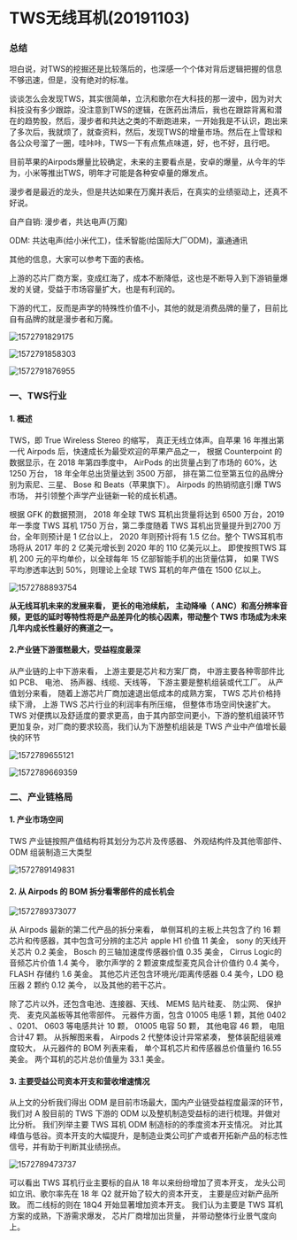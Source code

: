 # TWS无线耳机(20191103)



### 总结

坦白说，对TWS的挖掘还是比较落后的，也深感一个个体对背后逻辑把握的信息不够迅速，但是，没有绝对的标准。

谈谈怎么会发现TWS，其实很简单，立汛和歌尔在大科技的那一波中，因为对大科技没有多少跟踪，没注意到TWS的逻辑，在医药出清后，我也在跟踪背离和潜在的趋势股，然后，漫步者和共达之类的不断跑进来，一开始我是不认识，跑出来了多次后，我就烦了，就查资料，然后，发现TWS的增量市场。然后在上雪球和各公众号溜了一圈，哇咔咔，TWS一下有点焦点味道，好，也不好，且行吧。

目前苹果的Airpods爆量比较确定，未来的主要看点是，安卓的爆量，从今年的华为，小米等推出TWS，明年才可能是各种安卓量的爆发点。

漫步者是最近的龙头，但是共达如果在万魔并表后，在真实的业绩驱动上，还真不好说。

自产自销: 漫步者，共达电声(万魔)

ODM: 共达电声(给小米代工)，佳禾智能(给国际大厂ODM)，瀛通通讯

其他的信息，大家可以参考下面的表格。

上游的芯片厂商方案，变成红海了，成本不断降低，这也是不断导入到下游销量爆发的关键，受益于市场容量扩大，也是有利润的。

下游的代工，反而是声学的特殊性价值不小，其他的就是消费品牌的量了，目前比自有品牌的就是漫步者和万魔。

 

![1572791829175](TWS无线耳机.assets/1572791829175.png)

![1572791858303](TWS无线耳机.assets/1572791858303.png)

![1572791876955](TWS无线耳机.assets/1572791876955.png)





### 一、TWS行业



#### 1. 概述

TWS，即 True Wireless Stereo 的缩写， 真正无线立体声。自苹果 16 年推出第一代 Airpods 后，快速成长为最受欢迎的苹果产品之一， 根据 Counterpoint 的数据显示，在 2018 年第四季度中， AirPods 的出货量占到了市场的 60%，达1250 万台， 18 年全年总出货量达到 3500 万部， 排在第二位至第五位的品牌分别为索尼、三星、 Bose 和 Beats（苹果旗下）。 Airpods 的热销彻底引爆 TWS市场， 并引领整个声学产业链新一轮的成长机遇。 

根据 GFK 的数据预测， 2018 年全球 TWS 耳机出货量将达到 6500 万台，2019 年一季度 TWS 耳机 1750 万台，第二季度随着 TWS 耳机出货量提升到2700 万台，全年则预计是 1 亿台以上， 2020 年则预计将有 1.5 亿台。整个 TWS耳机市场将从 2017 年的 2 亿美元增长到 2020 年的 110 亿美元以上。 即使按照TWS 耳机 200 元的平均单价，以全球每年 15 亿部智能手机的出货量估算， 如果 TWS 平均渗透率达到 50%，则理论上全球 TWS 耳机的年产值在 1500 亿以上。 

![1572788893754](TWS无线耳机.assets/1572788893754.png)



**从无线耳机未来的发展来看， 更长的电池续航， 主动降噪（ ANC）和高分辨率音频，更低的延时等特性将是产品差异化的核心因素，带动整个 TWS 市场成为未来几年内成长性最好的赛道之一。** 



#### 2.产业链下游蛋糕最大，受益程度最深 

从产业链的上中下游来看， 上游主要是芯片和方案厂商， 中游主要各种零部件比如 PCB、 电池、 扬声器、线缆、天线等， 下游主要是整机组装或代工厂。 从产值划分来看， 随着上游芯片厂商加速退出低成本的成熟方案， TWS 芯片价格持续下滑， 上游 TWS 芯片行业的利润率有所压缩， 但整体市场空间快速扩大。TWS 对便携以及舒适度的要求更高，由于其内部空间更小，下游的整机组装环节更加复杂，对厂商的要求较高，我们认为下游整机组装是 TWS 产业中产值增长最快的环节 

![1572789655121](TWS无线耳机.assets/1572789655121.png)

![1572789669359](TWS无线耳机.assets/1572789669359.png)





### 二、产业链格局

#### 1. 产业市场空间

TWS 产业链按照产值结构将其划分为芯片及传感器、 外观结构件及其他零部件、ODM 组装制造三大类型 

![1572789149831](TWS无线耳机.assets/1572789149831.png)



#### 2. 从 Airpods 的 BOM 拆分看零部件的成长机会 

![1572789373077](TWS无线耳机.assets/1572789373077.png)

从 Airpods 最新的第二代产品的拆分来看， 单侧耳机的主板上共包含了约 16 颗芯片和传感器，其中包含可分辨的主芯片 apple H1 价值 11 美金， sony 的天线开关芯片 0.2 美金， Bosch 的三轴加速度传感器价值 0.35 美金， Cirrus Logic的音频芯片价值 1.4 美今， 歌尔声学的 2 颗波束成型麦克风合计价值约 0.4 美今， FLASH 存储约 1.6 美金。 其他芯片还包含环境光/距离传感器 0.4 美今，LDO 稳压器 2 颗约 0.12 美今， 以及其他的若干芯片。 

除了芯片以外，还包含电池、连接器、天线、 MEMS 贴片硅麦、 防尘网、 保护壳、 麦克风盖板等其他零部件。 元器件方面，包含 01005 电感 1 颗，其他 0402 、0201、 0603 等电感共计 10 颗， 01005 电容 50 颗， 其他电容 46 颗， 电阻合计47 颗。
从拆解图来看， Airpods 2 代整体设计异常紧凑， 整体装配组装难度较大， 从元器件的 BOM 列表来看， 单个耳机芯片和传感器总价值量约 16.55 美金。 两个耳机的芯片总价值量为 33.1 美金。 

#### 3. 主要受益公司资本开支和营收增速情况 

从上文的分析我们得出 ODM 是目前市场最大，国内产业链受益程度最深的环节， 我们对 A 股目前的 TWS 下游的 ODM 以及整机制造受益标的进行梳理。并做对比分析。
我们列举主要 TWS 耳机 ODM 制造标的的季度资本开支情况。 对比其峰值与低谷。资本开支的大幅提升，是制造业类公司扩产或者开拓新产品的标志性信号，并有助于判断其业绩拐点。 

![1572789473737](TWS无线耳机.assets/1572789473737.png)

可以看出 TWS 耳机行业主要标的自从 18 年以来纷纷增加了资本开支， 龙头公司如立讯、歌尔率先在 18 年 Q2 就开始了较大的资本开支， 主要是应对新产品所致。 而二线标的则在 18Q4 开始显著增加资本开支。 我们认为主要是 TWS 耳机方案的成熟，下游需求爆发， 芯片厂商增加出货量， 并带动整体行业景气度向上。 



​	



